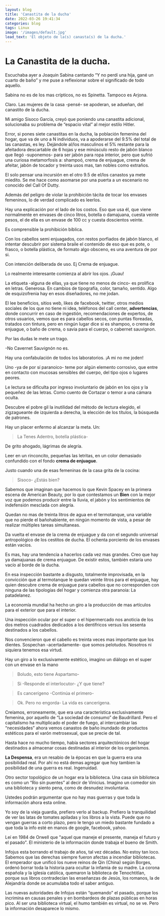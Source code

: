 ```yaml
---
layout: blog
title: 'Canastita de la ducha'
date: 2022-03-26 19:41:34
categories: blog
tags: Linux
image: '/images/default.jpg'
lead_text: 'El objeto de la(s) canasta(s) de la ducha.'
---
```


# La Canastita de la ducha.

Escuchaba ayer a Joaquin Sabina cantando “Y no perdí una hija, gané un cuarto de baño” y me puse a reflexionar sobre el significado de todo aquello.

Sabina no es de los mas crípticos, no es Spinetta. Tampoco es Arjona.

Claro. Las mujeres de la casa -pensé- se apoderan, se adueñan, del canastito de la ducha. 

Mi amigo Sisoco García, creyó que poniendo una canastita adicional, solucionaba su problema de “espacio vital” al mejor estilo Hitler.

Error, si pones siete canastitas en la ducha, la población femenina del hogar, que va de uno a N individuos, va a apoderarse del 9.5% del total de las canastas, es ley. Dejándole al/los masculinos el 5% restante para la afeitadora descartable de 6 hojas y ese minúsculo resto de jabón blanco que llegó -suponemos- para ser jabón para ropa interior, pero que sufrió una curiosa metamorfosis a: shampoó, crema de enjuague, crema de afeitar, jabón de tocador y treinta usos mas, tan nobles como extraños.

El solo pensar una incursión en el otro 9.5 de el/los canastos ya mete miedito. Se me hace como asomarse por una puerta a un escenario no conocido del Call Of Dutty.

Además del peligro de violar la prohibición tácita de tocar los envases femeninos, lo de verdad complicado es leerlos.

Hay una explicación por el lado de los costos. Eso que usa él, que viene normalmente en envases de cinco litros, botella o damajuana, cuesta veinte pesos, el de ella es un envase de 100 cc y cuesta doscientos veinte. 

Es comprensible la prohibición bíblica.

Con los cabellos semi enjuagados, con restos porfiados de jabón blanco, el intentar descubrir por sistema braile el contenido de eso que es pote, o frasco, o botella plástica, de formato algo obsceno, es una aventura de por si.

Con intención deliberada de uso.  Ej Crema de enjuague.

Lo realmente interesante comienza al abrir los ojos. ¡Guau!

La etiqueta -alguna de ellas, ya que tiene no menos de cinco- es prolífica en letras.  Generosa.  En cambios de  tipografía, color, tamaño, sentido.  Algo de esquizofrenia hay en esos diseñadores, no me jodan.

El lee beneficios, sitios web, likes de facebook, twitter, otros medios sociales de los que no tiene ni idea, teléfonos del call center, **advertencias**, donde concurrir en caso de ingestión, recomendaciones de expertos, de otros usuarios, vemos que es para cabellos secos, con puntas floreadas, tratados con tintura, pero en ningún lugar dice si es shampoo, o crema de enjuague, o baño de crema, o savia para el cuerpo, o cabernet sauvignon. 

Por las dudas le mete un trago. 

-No Cavernet Sauvignón no es. 

Hay una confabulación de todos los laboratorios. ¡A mi no me joden!

Uno -ya de por sí paranoico- teme por algún elemento corrosivo, que entre en contacto con mucosas sensibles del cuerpo, del tipo ojos o lugares peores.

Le lectura se dificulta por ingreso involuntario de jabón en los ojos y la pequeñez de las letras. Como cuento de Cortazar o temor a una cámara oculta.

Descubre el pobre gil la inutilidad del método de lectura elegido, el zigzagueante de izquierda a derecha, la elección de los títulos, la búsqueda de patrones.

Hay un placer enfermo al alcanzar la meta. Un:

> La Tenes Adentro, botella plástica-

De grito ahogado, lágrimas de alegría.

Leer en un rinconcito, pequeñas las letritas, en un color demasiado confundido con el fondo **crema de enjuague**.

Justo cuando una de esas femeninas de la casa grita de la cocina:

> Sisoco- ¿Estás bien?

Sabemos que imaginan que hacemos lo que Kevin Spacey en la primera escena de American Beauty, por lo que contestamos un **Bien** con la mejor voz que podemos producir entre la lluvia, el jabón y los sentimientos de indefensión mesclada con alegría.

Quedan no mas de treinta litros de agua en el termotanque, una variable que no pierde el bañohabiente, en ningún momento de vista, a pesar de realizar múltiples tareas simultaneas.

Da vuelta el envase de la crema de enjuague y da con el segundo universal antropológico de los cestitos de ducha. El ochenta porciento de los envases están vacíos.

Es mas, hay una tendencia a hacerlos cada vez mas grandes. Creo que hay ya damajuanas de crema enjuague. De existir estos, también estaría uno vacío al borde de la ducha.

En esa inspección bastante a disgusto, totalmente improvisada, en la convicción que al termotanque le quedan veinte litros para el enjuague, hay quien descubre crema de enjuague para cabellos que no corresponden con ninguna de las tipologías del hogar y comienza otra paranoia: La patadelanez.

La economía mundial ha hecho un giro a la producción de mas artículos para el exterior que para el interior.

Una inspección ocular por el super o el hipermercado nos anoticia de los dos metros cuadrados dedicados a los dentífricos versus los sesenta destinados a los cabellos.

Nos convencieron que el cabello es treinta veces mas importante que los dientes. Sospechan -acertadamente- que somos pelotudos. Nosotros ni siquiera tenemos esa virtud.

Hay un giro a lo exclusivamente estético, imagino un diálogo en el super con un envase en la mano

> Boludo, esto tiene Aspartamo-

> Si -Responde el interlocutor- ¿Y que tiene?

> Es cancerígeno -Continúa el primero-

> Ok. Pero no engorda-  La vida es cancerígena.

Creíamos, erroneamente, que era una característica exclusivamente femenina, por aquello de “La sociedad de consumo” de Baudrillard. Pero el capitalismo ha multiplicado el poder de fuego, al intercambiar las “necesidades” ahora vemos canastos de baño inundado de productos estéticos para el varón metrosexual, que se precie de tal.

Hasta hace no mucho tiempo, había sectores arquitectónicos del hogar destinados a almacenar cosas destinadas al interior de los organismos.

**La Despensa**, era un resabio de la épocas en que la guerra era una posibilidad real.  Por ahí no está demas agregar que hoy tambien la posibilidad de una guerra es real.  Ingenuidad. 

Otro sector topológico de un hogar era la biblioteca. Una casa sin biblioteca es como un “Rio sin puentes” al decir de Vinicius. Imagino un comedor sin una biblioteca y siento pena, como de desnudez involuntaria.

Ustedes podrán argumentar que no hay mas guerras y que toda la información ahora esta online.

Yo soy de la vieja guardia, prefiero verlo al backup. Prefiero la tranquilidad de ver las latas de tomates apiladas y los libros a la vista. Puede que no vengan guerras a corto plazo, pero le tengo un miedo bastante fundado a que toda la info esté en manos de google, facebook, yahoo.

Leí en 1984 de Orwell que "aquel que maneje el presente, maneja el futuro y el pasado". El ministerio de la información donde trabaja el bueno de Smith.

Infojus esta borrando el trabajo de años, tal vez décadas. No estoy tan loco. Sabemos que las derechas siempre fueron afectas a incendiar bibliotecas. El emperador que unificó los nueve reinos de Qin (China) según Borges, ordenó borrar toda la historia para ocultar la infamia de su madre. La corona española y la iglesia católica, quemaron la biblioteca de Tenochtitlan, porque sus libros contradecían las enseñanzas de Jesús, los romanos, la de Alejandría donde se acumulaba todo el saber antiguo.

Las nuevas autoridades de Infojus están “quemando” el pasado, porque los incrimina en causas penales y en bombardeos de plazas públicas en horas pico. Al ser una biblioteca virtual, el humo también es virtual, no se ve. Pero la información desaparece lo mismo.

